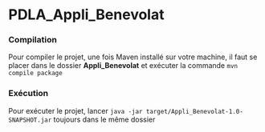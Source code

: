 # PDLA_Appli_Benevolat

### Compilation
Pour compiler le projet, une fois Maven installé sur votre machine, il faut se placer dans le dossier **Appli_Benevolat** et exécuter la commande `mvn compile package`

### Exécution
Pour exécuter le projet, lancer `java -jar target/Appli_Benevolat-1.0-SNAPSHOT.jar` toujours dans le même dossier
